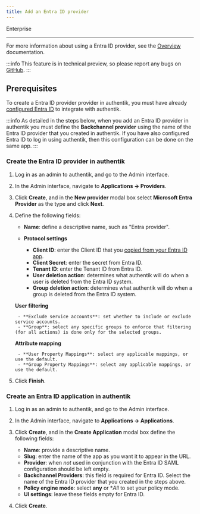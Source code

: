 ```yaml
---
title: Add an Entra ID provider
---
```


<span class="badge badge--primary">Enterprise</span>

---

For more information about using a Entra ID provider, see the [Overview](./index.md) documentation.

:::info
This feature is in technical preview, so please report any bugs on [GitHub](https://github.com/goauthentik/authentik/issues).
:::

## Prerequisites

To create a Entra ID provider provider in authentik, you must have already [configured Entra ID](./setup-entra.md) to integrate with authentik.

:::info
As detailed in the steps below, when you add an Entra ID provider in authentik you must define the **Backchannel provider** using the name of the Entra ID provider that you created in authentik. If you have also configured Entra ID to log in using authentik, then this configuration can be done on the same app.
:::

### Create the Entra ID provider in authentik

1. Log in as an admin to authentik, and go to the Admin interface.
2. In the Admin interface, navigate to **Applications -> Providers**.
3. Click **Create**, and in the **New provider** modal box select **Microsoft Entra Provider** as the type and click **Next**.
4. Define the following fields:

    - **Name**: define a descriptive name, such as "Entra provider".

    - **Protocol settings**

        - **Client ID**: enter the Client ID that you [copied from your Entra ID app](./setup-entra.md).
        - **Client Secret**: enter the secret from Entra ID.
        - **Tenant ID**: enter the Tenant ID from Entra ID.
        - **User deletion action**: determines what authentik will do when a user is deleted from the Entra ID system.
        - **Group deletion action**: determines what authentik will do when a group is deleted from the Entra ID system.

    **User filtering**

        - **Exclude service accounts**: set whether to include or exclude service accounts.
        - **Group**: select any specific groups to enforce that filtering (for all actions) is done only for the selected groups.

    **Attribute mapping**

        - **User Property Mappings**: select any applicable mappings, or use the default.
        - **Group Property Mappings**: select any applicable mappings, or use the default.

4. Click **Finish**.

### Create an Entra ID application in authentik

1. Log in as an admin to authentik, and go to the Admin interface.
2. In the Admin interface, navigate to **Applications -> Applications**.
3. Click **Create**, and in the **Create Application** modal box define the following fields:

    - **Name**: provide a descriptive name.
    - **Slug**: enter the name of the app as you want it to appear in the URL.
    - **Provider**: when _not_ used in conjunction with the Entra ID SAML configuration should be left empty.
    - **Backchannel Providers**: this field is required for Entra ID. Select the name of the Entra ID provider that you created in the steps above.
    - **Policy engine mode**: select **any** or \*_All_ to set your policy mode.
    - **UI settings**: leave these fields empty for Entra ID.

4. Click **Create**.
